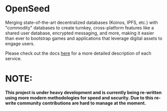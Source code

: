 # OpenSeed
Merging state-of-the-art decentralized databases (Koinos, IPFS, etc.) with "commodity" databases to create turnkey, cross-platform features like a shared user database, encrypted messaging, and more, making it easier than ever to bootstrap games and applications that leverage digital assets to engage users.

Please check out the docs [here](https://open-orchard.github.io/OpenSeed/) for a more detailed description of each service. 

# **NOTE:** 

**This project is under heavy development and is currently being re-written using more modern methodologies for speed and security. Due to this re-write community contributions are hard to manage at the moment.**


